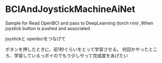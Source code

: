 # BCIAndJoystickMachineAiNet
Sample for Read OpenBCI and pass to DeepLearning (torch rnn) ,When joystick button is pushed and associated


joystickと openbciをつなげて

ボタンを押したときに、前1秒ぐらいをとって学習させる。
何回かやったところ、学習しているっポイのでもう少しやって完成度をあげたい
